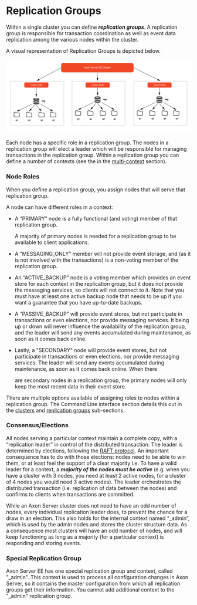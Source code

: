# Replication Groups

Within a single cluster you can define _**replication groups**_. A replication group is responsible for transaction coordination as well as event data replication among the various nodes within the cluster. 

A visual representation of Replication Groups is depicted below.

![Replication Groups](../../.gitbook/assets/replication_groups.jpg)

Each node has a specific role in a replication group. The nodes in a replication group will elect a leader which will be responsible for managing transactions in the replication group. Within a replication group you can define a number of contexts \(see the in the [multi-context](multi-context.md) section\).

### Node Roles

When you define a replication group, you assign nodes that will serve that replication group.

A node can have different roles in a context:

* A “PRIMARY” node is a fully functional \(and voting\) member of that replication group. 

  A majority of primary nodes is needed for a replication group to be available to client applications.

* A “MESSAGING\_ONLY” member will not provide event storage, and \(as it is not involved with the transactions\) is a non-voting member of the replication group.
* An “ACTIVE\_BACKUP” node is a voting member which provides an event store for each context in the replication group, but it does not provide the messaging services, so clients will not connect to it. Note that you must have at least one active backup node that needs to be up if you want a guarantee that you have up-to-date backups.
* A “PASSIVE\_BACKUP” will provide event stores, but not participate in transactions or even elections, nor provide messaging services. It being up or down will never influence the availability of the replication group, and the leader will send any events accumulated during maintenance, as soon as it comes back online.
* Lastly, a "SECONDARY" node will provide event stores, but not participate in transactions or even elections, nor provide messaging services. The leader will send any events accumulated during maintenance, as soon as it comes back online. When there 

  are secondary nodes in a replication group, the primary nodes will only keep the most recent data in their event store. 

There are multiple options available of assigning roles to nodes within a replication group. The Command Line interface section details this out in the [clusters](admin-configuration/command-line-interface.md#cluster-enterprise-edition-only) and [replication groups](admin-configuration/command-line-interface.md#replication-groups-enterprise-edition-only) sub-sections.

### Consensus/Elections

All nodes serving a particular context maintain a complete copy, with a “replication leader” in control of the distributed transaction. The leader is determined by elections, following the [RAFT protocol](https://raft.github.io/). An important consequence has to do with those elections: nodes need to be able to win them, or at least feel the support of a clear majority i.e. To have a valid leader for a context, a _**majority of the nodes must be active**_ \(e.g. when you have a cluster with 3 nodes, you need at least 2 active nodes, for a cluster of 4 nodes you would need 3 active nodes\).‌ The leader orchestrates the distributed transaction \(i.e. replication of data between the nodes\) and confirms to clients when transactions are committed.

While an Axon Server cluster does not need to have an odd number of nodes, every individual replication leader does, to prevent the chance for a draw in an election. This also holds for the internal context named “\_admin”, which is used by the admin nodes and stores the cluster structure data. As a consequence most clusters will have an odd number of nodes, and will keep functioning as long as a majority \(for a particular context\) is responding and storing events.

### Special Replication Group

Axon Server EE has one special replication group and context, called "\_admin". This context is used to process all configuration changes in Axon Server, so it contains the master configuration from which all replication groups get their information.‌ You cannot add additional context to the "\_admin" replication group.

